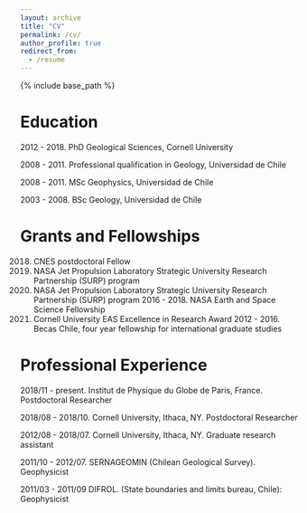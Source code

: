```yaml
---
layout: archive
title: "CV"
permalink: /cv/
author_profile: true
redirect_from:
  - /resume
---
```


{% include base_path %}

Education
======

2012 - 2018. PhD Geological Sciences, Cornell University

2008 - 2011. Professional qualification in Geology, Universidad de Chile

2008 - 2011. MSc Geophysics, Universidad de Chile​

2003 - 2008. BSc Geology, Universidad de Chile
 
 
Grants and Fellowships
======

2018. CNES postdoctoral Fellow
2018. NASA Jet Propulsion Laboratory Strategic University Research Partnership (SURP) program
2017. NASA Jet Propulsion Laboratory Strategic University Research Partnership (SURP) program
2016 - 2018. NASA Earth and Space Science Fellowship
2016. Cornell University EAS Excellence in Research Award
2012 - 2016. Becas Chile, four year fellowship for international graduate studies

Professional Experience
======

2018/11 - present. Institut de Physique du Globe de Paris, France. 
Postdoctoral Researcher

2018/08 - 2018/10. Cornell University, Ithaca, NY. 
Postdoctoral Researcher
 
2012/08 - 2018/07. Cornell University, Ithaca, NY. 
Graduate research assistant

2011/10 - 2012/07. SERNAGEOMIN (Chilean Geological Survey). 
Geophysicist

2011/03 - 2011/09 DIFROL. (State boundaries and limits bureau, Chile):
Geophysicist
